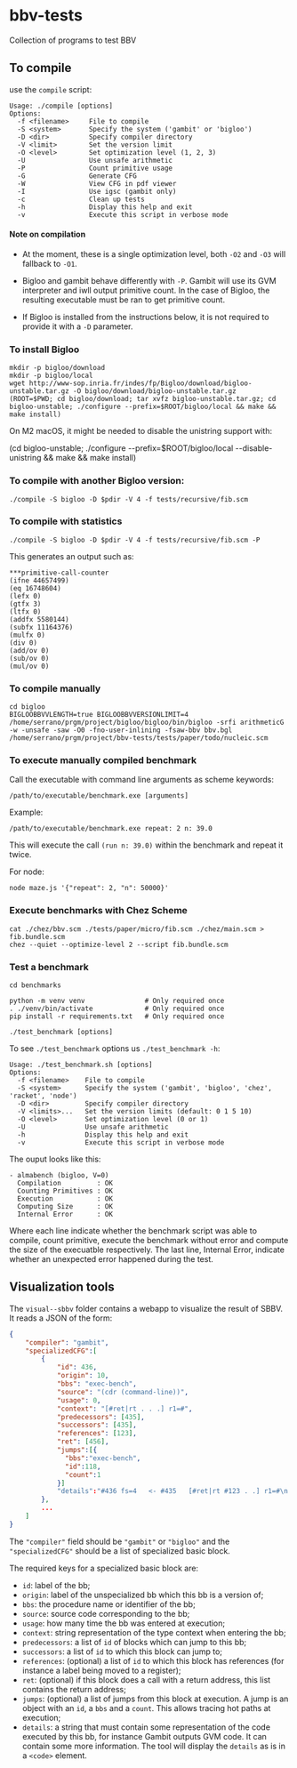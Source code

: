 # bbv-tests

Collection of programs to test BBV

## To compile

use the `compile` script:

```
Usage: ./compile [options]
Options:
  -f <filename>     File to compile
  -S <system>       Specify the system ('gambit' or 'bigloo')
  -D <dir>          Specify compiler directory
  -V <limit>        Set the version limit
  -O <level>        Set optimization level (1, 2, 3)
  -U                Use unsafe arithmetic
  -P                Count primitive usage
  -G                Generate CFG
  -W                View CFG in pdf viewer
  -I                Use igsc (gambit only)
  -c                Clean up tests
  -h                Display this help and exit
  -v                Execute this script in verbose mode
```

#### Note on compilation

- At the moment, these is a single optimization level, both `-O2` and `-O3` will fallback to `-O1`.

- Bigloo and gambit behave differently with `-P`. Gambit will use its GVM interpreter and iwll output primitive count. In the case of Bigloo, the resulting executable must be ran to get primitive count.

- If Bigloo is installed from the instructions below, it is not required to provide it with a `-D` parameter.


### To install Bigloo

```
mkdir -p bigloo/download
mkdir -p bigloo/local
wget http://www-sop.inria.fr/indes/fp/Bigloo/download/bigloo-unstable.tar.gz -O bigloo/download/bigloo-unstable.tar.gz
(ROOT=$PWD; cd bigloo/download; tar xvfz bigloo-unstable.tar.gz; cd bigloo-unstable; ./configure --prefix=$ROOT/bigloo/local && make && make install)
```

On M2 macOS, it might be needed to disable the unistring support with:

(cd bigloo-unstable; ./configure --prefix=$ROOT/bigloo/local --disable-unistring && make && make install)


### To compile with another Bigloo version:

```
./compile -S bigloo -D $pdir -V 4 -f tests/recursive/fib.scm
```

### To compile with statistics

```
./compile -S bigloo -D $pdir -V 4 -f tests/recursive/fib.scm -P
```

This generates an output such as:

```
***primitive-call-counter
(ifne 44657499)
(eq 16748604)
(lefx 0)
(gtfx 3)
(ltfx 0)
(addfx 5580144)
(subfx 11164376)
(mulfx 0)
(div 0)
(add/ov 0)
(sub/ov 0)
(mul/ov 0)
```

### To compile manually

```
cd bigloo
BIGLOOBBVVLENGTH=true BIGLOOBBVVERSIONLIMIT=4 /home/serrano/prgm/project/bigloo/bigloo/bin/bigloo -srfi arithmeticG -w -unsafe -saw -O0 -fno-user-inlining -fsaw-bbv bbv.bgl /home/serrano/prgm/project/bbv-tests/tests/paper/todo/nucleic.scm
```

### To execute manually compiled benchmark

Call the executable with command line arguments as scheme keywords:

```
/path/to/executable/benchmark.exe [arguments]
```

Example:

```
/path/to/executable/benchmark.exe repeat: 2 n: 39.0
```

This will execute the call `(run n: 39.0)` within the benchmark and repeat it twice.

For node:

```
node maze.js '{"repeat": 2, "n": 50000}'
```

### Execute benchmarks with Chez Scheme

```
cat ./chez/bbv.scm ./tests/paper/micro/fib.scm ./chez/main.scm > fib.bundle.scm
chez --quiet --optimize-level 2 --script fib.bundle.scm
```

### Test a benchmark

```
cd benchmarks

python -m venv venv               # Only required once
. ./venv/bin/activate             # Only required once
pip install -r requirements.txt   # Only required once

./test_benchmark [options]
```

To see `./test_benchmark` options us `./test_benchmark -h`:

```
Usage: ./test_benchmark.sh [options]
Options:
  -f <filename>    File to compile
  -S <system>      Specify the system ('gambit', 'bigloo', 'chez', 'racket', 'node')
  -D <dir>         Specify compiler directory
  -V <limits>...   Set the version limits (default: 0 1 5 10)
  -O <level>       Set optimization level (0 or 1)
  -U               Use unsafe arithmetic
  -h               Display this help and exit
  -v               Execute this script in verbose mode
```

The ouput looks like this:

```
- almabench (bigloo, V=0)
  Compilation         : OK
  Counting Primitives : OK
  Execution           : OK
  Computing Size      : OK
  Internal Error      : OK
```

Where each line indicate whether the benchmark script was able to compile, count primitive, execute the benchmark without error and compute the size of the execuatble respectively. The last line, Internal Error, indicate whether an unexpected error happened during the test.

## Visualization tools

The `visual--sbbv` folder contains a webapp to visualize the result of SBBV. It reads a JSON of the form:

```json
{
    "compiler": "gambit",
    "specializedCFG":[
        {
            "id": 436,
            "origin": 10,
            "bbs": "exec-bench",
            "source": "(cdr (command-line))",
            "usage": 0,
            "context": "[#ret|rt . . .] r1=#",
            "predecessors": [435],
            "successors": [435],
            "references": [123],
            "ret": [456],
            "jumps":[{
              "bbs":"exec-bench",
              "id":118,
              "count":1
            }]
            "details":"#436 fs=4   <- #435   [#ret|rt #123 . .] r1=#\n  jump fs=4 #<primitive ##dead-end> r0=#435 nargs=0 [#ret|rt . . .] r1=#"
        },
        ...
    ]
}
```

The `"compiler"` field should be `"gambit"` or `"bigloo"` and the `"specializedCFG"` should be a list of specialized basic block.

The required keys for a specialized basic block are:

- `id`: label of the bb;
- `origin`: label of the unspecialized bb which this bb is a version of;
- `bbs`: the procedure name or identifier of the bb;
- `source`: source code corresponding to the bb;
- `usage`: how many time the bb was entered at execution;
- `context`: string representation of the type context when entering the bb;
- `predecessors`: a list of `id` of blocks which can jump to this bb;
- `successors`: a list of `id` to which this block can jump to;
- `references`: (optional) a list of `id` to which this block has references (for instance a label being moved to a register);
- `ret`: (optional) if this block does a call with a return address, this list contains the return address;
- `jumps`: (optional) a list of jumps from this block at execution. A jump is an object with an `id`, a `bbs` and a `count`. This allows tracing hot paths at execution;
- `details`: a string that must contain some representation of the code executed by this bb, for instance Gambit outputs GVM code. It can contain some more information. The tool will display the `details` as is in a `<code>` element.
